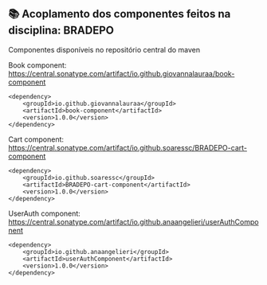 ## 📚 Acoplamento dos componentes feitos na disciplina: BRADEPO

Componentes disponíveis no repositório central do maven

Book component:
https://central.sonatype.com/artifact/io.github.giovannalauraa/book-component


    <dependency>
        <groupId>io.github.giovannalauraa</groupId>
        <artifactId>book-component</artifactId>
        <version>1.0.0</version>
    </dependency>

    
Cart component:
https://central.sonatype.com/artifact/io.github.soaressc/BRADEPO-cart-component


    <dependency>
        <groupId>io.github.soaressc</groupId>
        <artifactId>BRADEPO-cart-component</artifactId>
        <version>1.0.0</version>
    </dependency>

UserAuth component: 
https://central.sonatype.com/artifact/io.github.anaangelieri/userAuthComponent

    <dependency>
        <groupId>io.github.anaangelieri</groupId>
        <artifactId>userAuthComponent</artifactId>
        <version>1.0.0</version>
    </dependency>
